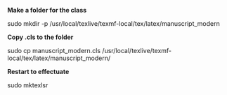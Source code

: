 **Make a folder for the class**

sudo mkdir -p /usr/local/texlive/texmf-local/tex/latex/manuscript_modern

**Copy .cls to the folder**

sudo cp manuscript_modern.cls /usr/local/texlive/texmf-local/tex/latex/manuscript_modern/

**Restart to effectuate**

sudo mktexlsr